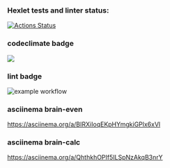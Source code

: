 ### Hexlet tests and linter status:
[![Actions Status](https://github.com/Kerante/frontend-project-lvl1/workflows/hexlet-check/badge.svg)](https://github.com/Kerante/frontend-project-lvl1/actions)

### codeclimate badge
<a href="https://codeclimate.com/github/codeclimate/codeclimate/maintainability"><img src="https://api.codeclimate.com/v1/badges/a99a88d28ad37a79dbf6/maintainability" /></a>

### lint badge
![example workflow](https://github.com/Kerante/frontend-project-lvl1/actions/workflows/lint.yml/badge.svg)

### asciinema brain-even
https://asciinema.org/a/BIRXiIoqEKpHYmgkiGPlx6xVl

### asciinema brain-calc
https://asciinema.org/a/QhthkhOPIf5ILSpNzAkqB3nrY
